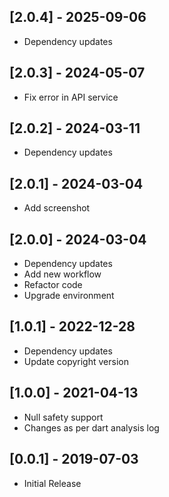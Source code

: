 ## [2.0.4] - 2025-09-06

* Dependency updates

## [2.0.3] - 2024-05-07

* Fix error in API service

## [2.0.2] - 2024-03-11

* Dependency updates

## [2.0.1] - 2024-03-04

* Add screenshot

## [2.0.0] - 2024-03-04

* Dependency updates
* Add new workflow
* Refactor code
* Upgrade environment

## [1.0.1] - 2022-12-28

* Dependency updates
* Update copyright version

## [1.0.0] - 2021-04-13

* Null safety support
* Changes as per dart analysis log

## [0.0.1] - 2019-07-03

* Initial Release
